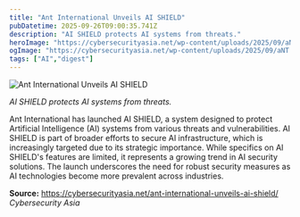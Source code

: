 ```yaml
---
title: "Ant International Unveils AI SHIELD"
pubDatetime: 2025-09-26T09:00:35.741Z
description: "AI SHIELD protects AI systems from threats."
heroImage: "https://cybersecurityasia.net/wp-content/uploads/2025/09/aNT.jpg"
ogImage: "https://cybersecurityasia.net/wp-content/uploads/2025/09/aNT.jpg"
tags: ["AI","digest"]
---
```


![Ant International Unveils AI SHIELD](https://cybersecurityasia.net/wp-content/uploads/2025/09/aNT.jpg)

_AI SHIELD protects AI systems from threats._

Ant International has launched AI SHIELD, a system designed to protect Artificial Intelligence (AI) systems from various threats and vulnerabilities. AI SHIELD is part of broader efforts to secure AI infrastructure, which is increasingly targeted due to its strategic importance. While specifics on AI SHIELD's features are limited, it represents a growing trend in AI security solutions. The launch underscores the need for robust security measures as AI technologies become more prevalent across industries.

**Source:** https://cybersecurityasia.net/ant-international-unveils-ai-shield/ *Cybersecurity Asia*

